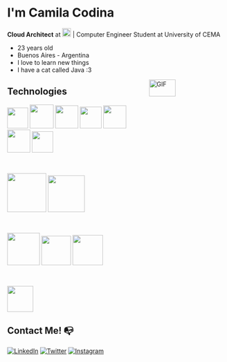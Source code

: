 # I'm Camila Codina 

**Cloud Architect** at <img src="https://upload.wikimedia.org/wikipedia/commons/thumb/c/c1/Google_%22G%22_logo.svg/768px-Google_%22G%22_logo.svg.png" width="20"> | Computer Engineer Student at University of CEMA

- 23 years old 
- Buenos Aires - Argentina 
- I love to learn new things 
- I have a cat called Java :3 

<img width = "35%" align="right" alt="GIF" height="10%" src="https://media.giphy.com/media/LmNwrBhejkK9EFP504/giphy.gif" />


## Technologies

<!--Desarrollo-->
<p align="left">
<img src="https://upload.wikimedia.org/wikipedia/commons/thumb/c/c3/Python-logo-notext.svg/600px-Python-logo-notext.svg.png" width="48">
<img src="https://cdn.iconscout.com/icon/free/png-512/c-programming-569564.png" width="55">
<img src="https://midu.dev/images/tags/node.png" width="53">
<img src="https://impact-hr.com/wp-content/uploads/2017/04/javascript_round.png" width="50">
<img src="https://cdn.pixabay.com/photo/2017/08/05/11/16/logo-2582748_960_720.png" width="53">
<img src="https://cdn.pixabay.com/photo/2017/08/05/11/16/logo-2582747_1280.png" width="53">
<img src="https://cdn.iconscout.com/icon/free/png-256/bootstrap-7-1175254.png" width="49">
</p>
<br>

<!--DevOps-->
<p align="left">
<img width="90" src="https://miro.medium.com/max/5200/0*pKLAVm71xwJa8vJz.png"> 
<img width="85" src="https://git-scm.com/images/logos/downloads/Git-Logo-2Color.png">
</p>
<br>

<!--Arquitectura-->
<p align="left">
<img height=75px src="https://blogs.encamina.com/por-una-nube-sostenible/wp-content/uploads/sites/19/2015/11/docker-logo.png">
<img height=68px src="https://d1.awsstatic.com/PAC/kuberneteslogo.eabc6359f48c8e30b7a138c18177f3fd39338e05.png">
<img height=70px src="https://upload.wikimedia.org/wikipedia/commons/3/3a/OpenShift-LogoType.svg">
</p>
<br>

<p align="left"><img src="https://itconnect.lat/portal/wp-content/uploads/2019/08/IBM-Cloud.png" height=60px></p>


## Contact Me! :mailbox_with_no_mail:

<a href="https://www.linkedin.com/in/camila-codina-48ab64193/" target="_blank"><img src="https://img.shields.io/badge/LinkedIn-%230077B5.svg?&style=flat-square&logo=linkedin&logoColor=white" alt="LinkedIn"></a>
<a href="https://twitter.com/CamyCodi" target="_blank"><img src="https://img.shields.io/badge/-Twitter-1da1f2?style=flat-square&labelColor=1da1f2&logo=twitter&logoColor=white" alt="Twitter"></a>
<a href="https://www.instagram.com/camy.code/" target="_blank"><img src="https://img.shields.io/badge/Instagram-%23E4405F.svg?&style=flat-square&logo=instagram&logoColor=white" alt="Instagram"></a>

